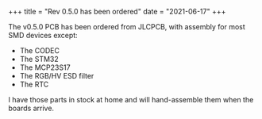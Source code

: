 +++
title = "Rev 0.5.0 has been ordered"
date = "2021-06-17"
+++

The v0.5.0 PCB has been ordered from JLCPCB, with assembly for most SMD devices except:

* The CODEC
* The STM32
* The MCP23S17
* The RGB/HV ESD filter
* The RTC

I have those parts in stock at home and will hand-assemble them when the boards arrive.
